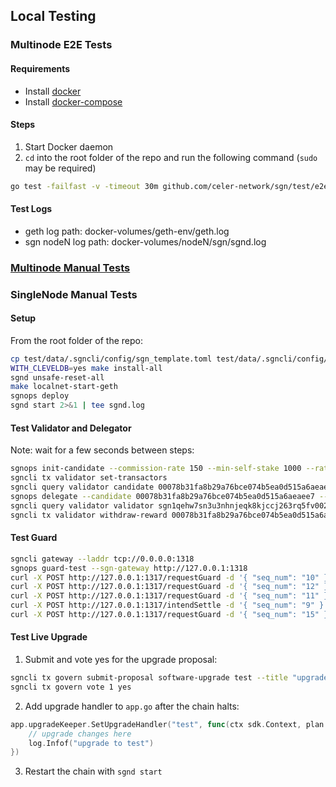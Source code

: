 ## Local Testing

### Multinode E2E Tests

#### Requirements

- Install [docker](https://docs.docker.com/install/)
- Install [docker-compose](https://docs.docker.com/compose/install/)

#### Steps

1. Start Docker daemon
2. `cd` into the root folder of the repo and run the following command (`sudo` may be required)

```sh
go test -failfast -v -timeout 30m github.com/celer-network/sgn/test/e2e/multinode
```

#### Test Logs

- geth log path: docker-volumes/geth-env/geth.log
- sgn nodeN log path: docker-volumes/nodeN/sgn/sgnd.log

### [Multinode Manual Tests](./e2e/manual/README.md)

### SingleNode Manual Tests

#### Setup

From the root folder of the repo:

```sh
cp test/data/.sgncli/config/sgn_template.toml test/data/.sgncli/config/sgn.toml
WITH_CLEVELDB=yes make install-all
sgnd unsafe-reset-all
make localnet-start-geth
sgnops deploy
sgnd start 2>&1 | tee sgnd.log
```

#### Test Validator and Delegator

Note: wait for a few seconds between steps:

```sh
sgnops init-candidate --commission-rate 150 --min-self-stake 1000 --rate-lock-period 300
sgncli tx validator set-transactors
sgncli query validator candidate 00078b31fa8b29a76bce074b5ea0d515a6aeaee7
sgnops delegate --candidate 00078b31fa8b29a76bce074b5ea0d515a6aeaee7 --amount 10000
sgncli query validator validator sgn1qehw7sn3u3nhnjeqk8kjccj263rq5fv002l5fk
sgncli tx validator withdraw-reward 00078b31fa8b29a76bce074b5ea0d515a6aeaee7
```

#### Test Guard

```sh
sgncli gateway --laddr tcp://0.0.0.0:1318
sgnops guard-test --sgn-gateway http://127.0.0.1:1318
curl -X POST http://127.0.0.1:1317/requestGuard -d '{ "seq_num": "10" }' # should succeed
curl -X POST http://127.0.0.1:1317/requestGuard -d '{ "seq_num": "12" }' # should succeed
curl -X POST http://127.0.0.1:1317/requestGuard -d '{ "seq_num": "11" }' # should fail
curl -X POST http://127.0.0.1:1317/intendSettle -d '{ "seq_num": "9" }' # should success, look for guard tx in sgnd.log
curl -X POST http://127.0.0.1:1317/requestGuard -d '{ "seq_num": "15" }' # should fail
```

#### Test Live Upgrade

1. Submit and vote yes for the upgrade proposal:

```sh
sgncli tx govern submit-proposal software-upgrade test --title "upgrade test" --description "upgrade test" --deposit 10 --upgrade-height 100
sgncli tx govern vote 1 yes
```

2. Add upgrade handler to `app.go` after the chain halts:

```go
app.upgradeKeeper.SetUpgradeHandler("test", func(ctx sdk.Context, plan upgrade.Plan) {
    // upgrade changes here
    log.Infof("upgrade to test")
})
```

3. Restart the chain with `sgnd start`
